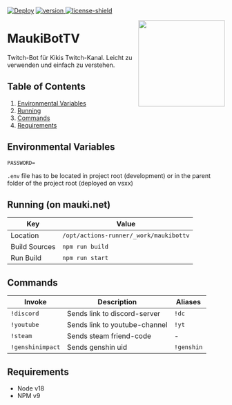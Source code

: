 [discord-invite]: https://discord.gg/7fVXR2g7DG

[maven-central]: https://img.shields.io/badge/Version-v1.3.0.BETA-blue.svg
[discord-shield]: https://discord.com/api/guilds/859073652775059457/widget.png

[license]: https://github.com/MaukiNet/MaukiBotTV/blob/main/LICENSE
[license-shield]: https://img.shields.io/badge/License-GPL3.0-green.svg

[version]: https://img.shields.io/static/v1?label=Download&message=v1.0.0_ALPHA&color=blue
[download]: https://github.com/MaukiNet/MaukiBotTV/releases/tag/v1.0.0_ALPHA

[![Deploy](https://github.com/MaukiNet/MaukiBotTV/actions/workflows/deploy.yml/badge.svg?branch=main)](https://github.com/MaukiNet/MaukiBotTV/actions/workflows/deploy.yml)
[ ![version][] ][download]
[ ![license-shield][] ][license]
<!--
![maven-central][]
-->

<img align="right" src="https://cdn.mauki.net/images/Mauki-460x460.jpg" height="200" width="200">

# MaukiBotTV
Twitch-Bot für Kikis Twitch-Kanal. Leicht zu verwenden und einfach zu verstehen.

## Table of Contents
1. [Environmental Variables](#environmental-variables)
2. [Running](#running-on-maukinet)
3. [Commands](#commands)
4. [Requirements](#requirements)

## Environmental Variables
```env
PASSWORD=
```
``.env`` file has to be located in project root (development) or in the parent folder of the project root (deployed on vsxx)

## Running (on mauki.net)
| **Key**         	  | **Value**               	        |
|--------------------|----------------------------------|
| Location        	  | `/opt/actions-runner/_work/maukibottv` |
| Build Sources   	  | `npm run build`          	       |
| Run Build       	  | `npm run start`          	       |

## Commands
| **Invoke**         	| **Description**           | **Aliases** |
|-----------------	  |-------------------------	| ------------- |
| `!discord`       	| Sends link to discord-server | `!dc` |
| `!youtube`        	| Sends link to youtube-channel | `!yt` |
| `!steam`         	| Sends steam friend-code	| - |
| `!genshinimpact`        	| Sends genshin uid	| `!genshin` |

## Requirements
- Node v18
- NPM v9
